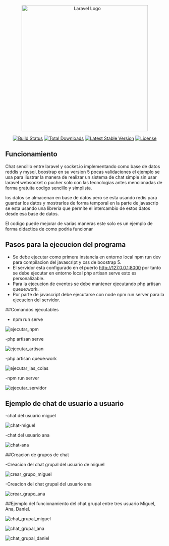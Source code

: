<p align="center"><a href="https://laravel.com" target="_blank"><img src="https://raw.githubusercontent.com/laravel/art/master/logo-lockup/5%20SVG/2%20CMYK/1%20Full%20Color/laravel-logolockup-cmyk-red.svg" width="400" alt="Laravel Logo"></a></p>

<p align="center">
<a href="https://github.com/laravel/framework/actions"><img src="https://github.com/laravel/framework/workflows/tests/badge.svg" alt="Build Status"></a>
<a href="https://packagist.org/packages/laravel/framework"><img src="https://img.shields.io/packagist/dt/laravel/framework" alt="Total Downloads"></a>
<a href="https://packagist.org/packages/laravel/framework"><img src="https://img.shields.io/packagist/v/laravel/framework" alt="Latest Stable Version"></a>
<a href="https://packagist.org/packages/laravel/framework"><img src="https://img.shields.io/packagist/l/laravel/framework" alt="License"></a>
</p>

## Funcionamiento

Chat sencillo entre laravel y socket.io implementando como base de datos reddis y mysql, boostrap en su version 5 pocas validaciones el ejemplo se usa para ilustrar la manera de realizar un sistema de chat simple sin usar laravel websocket o pucher solo con las tecnologias antes mencionadas de forma gratuita codigo sencillo y simplista.

los datos se almacenan en base de datos pero se esta usando redis para guardar los datos y mostrarlos de forma temporal en la parte de javascrip se esta usando una libreria que permite el intercambio de estos datos desde esa base de datos.

El codigo puede mejorar de varias maneras este solo es un ejemplo de forma didactica de como podria funcionar

## Pasos para la ejecucion del programa 

- Se debe ejecutar como primera instancia en entorno local npm run dev para compilacion del javascript y css de boostrap 5.
- El servidor esta configurado en el puerto http://127.0.0.1:8000 por tanto se debe ejecutar en entorno local php artisan serve esto es personalizable.
- Para la ejecucion de eventos se debe mantener ejecutando php artisan queue:work.
- Por parte de javascript debe ejecutarse con node npm run server para la ejecucion del servidor.

##Comandos ejecutables 

- npm run serve

![ejecutar_npm](https://user-images.githubusercontent.com/33810066/227340609-fe5363bd-68e1-4ee6-af96-0ddb9f586c53.png)

-php artisan serve

![ejecutar_artisan](https://user-images.githubusercontent.com/33810066/227341684-8ac08516-1901-4882-8e66-58bfbbff77d9.png)

-php artisan queue:work

![ejecutar_las_colas](https://user-images.githubusercontent.com/33810066/227341816-a465257e-ca0f-4bbc-817c-9303b00a1147.png)

-npm run server

![ejecutar_servidor](https://user-images.githubusercontent.com/33810066/227342014-b6b74246-1846-4ed9-9487-5e65a7bea838.png) 

## Ejemplo de chat de usuario a usuario

-chat del usuario miguel

![chat-miguel](https://user-images.githubusercontent.com/33810066/227342535-91d2204d-a876-4238-8e2e-e219dccad1a0.png)

-chat del usuario ana

![chat-ana](https://user-images.githubusercontent.com/33810066/227342704-dfcbc2fd-ebe5-46b6-84ac-1ae71cf3519a.png)

##Creacion de grupos de chat 

-Creacion del chat grupal del usuario de miguel

![crear_grupo_miguel](https://user-images.githubusercontent.com/33810066/227343134-c8afd8da-6669-4e0f-bf46-cb690767c5f5.png)

-Creacion del chat grupal del usuario ana

![crear_grupo_ana](https://user-images.githubusercontent.com/33810066/227343878-e60988fd-a824-46f9-b546-17df138be6e9.png)

##Ejemplo del funcionamiento del chat grupal entre tres usuario Miguel, Ana, Daniel.

![chat_grupal_miguel](https://user-images.githubusercontent.com/33810066/227344684-66d72b65-1056-4d5a-b4b3-745f83707f45.png)


![chat_grupal_ana](https://user-images.githubusercontent.com/33810066/227344772-68376481-2159-450a-8048-087ff7a1ebef.png)


![chat_grupal_daniel](https://user-images.githubusercontent.com/33810066/227344878-7797e232-371c-4f12-bccc-22b6e5ac6a83.png)

